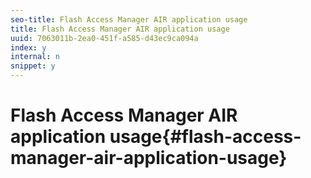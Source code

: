 ```yaml
---
seo-title: Flash Access Manager AIR application usage
title: Flash Access Manager AIR application usage
uuid: 7063011b-2ea0-451f-a585-d43ec9ca094a
index: y
internal: n
snippet: y
---
```


# Flash Access Manager AIR application usage{#flash-access-manager-air-application-usage}

